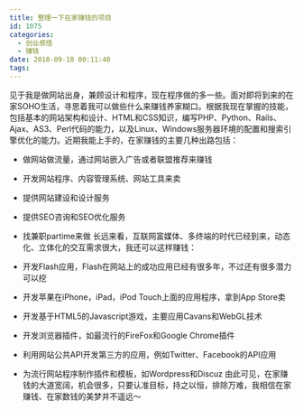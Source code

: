 ```yaml
---
title: 整理一下在家赚钱的项目
id: 1075
categories:
  - 创业感悟
  - 赚钱
date: 2010-09-18 00:11:40
tags:
---
```


见于我是做网站出身，兼顾设计和程序，现在程序做的多一些。面对即将到来的在家SOHO生活，寻思着我可以做些什么来赚钱养家糊口。根据我现在掌握的技能，包括基本的网站架构和设计、HTML和CSS知识，编写PHP、Python、Rails、Ajax、AS3、Perl代码的能力，以及Linux、Windows服务器环境的配置和搜索引擎优化的能力。近期我能上手的，在家赚钱的主要几种出路包括：

*   做网站做流量，通过网站嵌入广告或者联盟推荐来赚钱
*   开发网站程序、内容管理系统、网站工具来卖
*   提供网站建设和设计服务
*   提供SEO咨询和SEO优化服务
*   找兼职partime来做
长远来看，互联网富媒体、多终端的时代已经到来，动态化、立体化的交互需求很大，我还可以这样赚钱：

*   开发Flash应用，Flash在网站上的成功应用已经有很多年，不过还有很多潜力可以挖
*   开发苹果在iPhone，iPad，iPod Touch上面的应用程序，拿到App Store卖
*   开发基于HTML5的Javascript游戏，主要应用Cavans和WebGL技术
*   开发浏览器插件，如最流行的FireFox和Google Chrome插件
*   利用网站公共API开发第三方的应用，例如Twitter、Facebook的API应用
*   为流行网站程序制作插件和模板，如Wordpress和Discuz
由此可见，在家赚钱的大道宽阔，机会很多，只要认准目标，持之以恒，排除万难，我相信在家赚钱、在家数钱的美梦并不遥远～